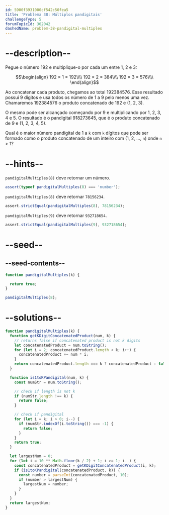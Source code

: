 ```yaml
---
id: 5900f3931000cf542c50fea5
title: 'Problema 38: Múltiplos pandigitais'
challengeType: 5
forumTopicId: 302042
dashedName: problem-38-pandigital-multiples
---
```


# --description--

Pegue o número 192 e multiplique-o por cada um entre 1, 2 e 3:

$$\begin{align} 192 × 1 = 192\\\\ 192 × 2 = 384\\\\ 192 × 3 = 576\\\\ \end{align}$$

Ao concatenar cada produto, chegamos ao total 192384576. Esse resultado possui 9 dígitos e usa todos os número de 1 a 9 pelo menos uma vez. Chamaremos 192384576 o produto concatenado de 192 e (1, 2, 3).

O mesmo pode ser alcançado começando por 9 e multiplicando por 1, 2, 3, 4 e 5. O resultado é o pandigital 918273645, que é o produto concatenado de 9 e (1, 2, 3, 4, 5).

Qual é o maior número pandigital de 1 a `k` com `k` dígitos que pode ser formado como o produto concatenado de um inteiro com (1, 2, ..., `n`) onde `n` > 1?

# --hints--

`pandigitalMultiples(8)` deve retornar um número.

```js
assert(typeof pandigitalMultiples(8) === 'number');
```

`pandigitalMultiples(8)` deve retornar `78156234`.

```js
assert.strictEqual(pandigitalMultiples(8), 78156234);
```

`pandigitalMultiples(9)` deve retornar `932718654`.

```js
assert.strictEqual(pandigitalMultiples(9), 932718654);
```

# --seed--

## --seed-contents--

```js
function pandigitalMultiples(k) {

  return true;
}

pandigitalMultiples(8);
```

# --solutions--

```js
function pandigitalMultiples(k) {
  function getKDigitConcatenatedProduct(num, k) {
    // returns false if concatenated product is not k digits
    let concatenatedProduct = num.toString();
    for (let i = 2; concatenatedProduct.length < k; i++) {
      concatenatedProduct += num * i;
    }
    return concatenatedProduct.length === k ? concatenatedProduct : false;
  }

  function is1toKPandigital(num, k) {
    const numStr = num.toString();

    // check if length is not k
    if (numStr.length !== k) {
      return false;
    }

    // check if pandigital
    for (let i = k; i > 0; i--) {
      if (numStr.indexOf(i.toString()) === -1) {
        return false;
      }
    }
    return true;
  }

  let largestNum = 0;
  for (let i = 10 ** Math.floor(k / 2) + 1; i >= 1; i--) {
    const concatenatedProduct = getKDigitConcatenatedProduct(i, k);
    if (is1toKPandigital(concatenatedProduct, k)) {
      const number = parseInt(concatenatedProduct, 10);
      if (number > largestNum) {
        largestNum = number;
      }
    }
  }
  return largestNum;
}
```
